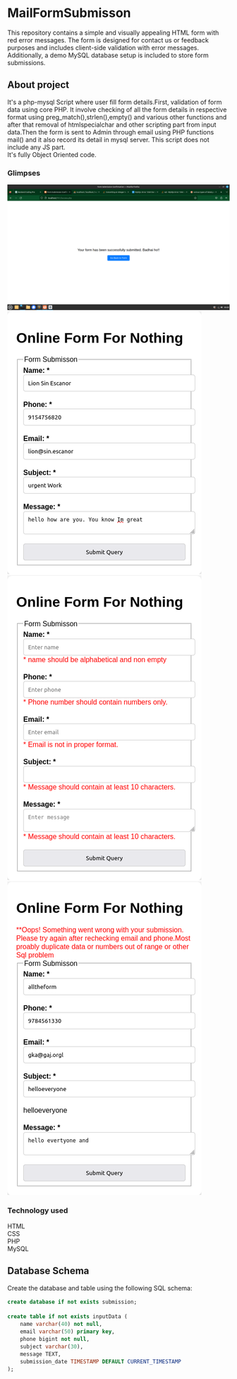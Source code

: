 # MailFormSubmisson
This repository contains a simple and visually appealing HTML form with red error messages. The form is designed for contact us or feedback purposes and includes client-side validation with error messages. Additionally, a demo MySQL database setup is included to store form submissions.

## About project
It's a php-mysql Script where user fill form details.First, validation of form data using core PHP. It involve checking of all the form details  in respective format using preg_match(),strlen(),empty() and various other functions and after that removal of htmlspecialchar and other scripting part from input data.Then the form is sent to Admin through email using PHP functions mail() and it also record its detail in mysql server. This script does not include any JS part.<br>
It's fully Object Oriented code.
<h3> Glimpses</h3>
<img src="images/submisson.png" alt="this is login page">
<img src="/images/mail.png" alt="this is login page">
<img src="/images/error.png" alt="this is login page">
<img src="/images/SqlErro.png">
<h3> Technology used</h3>
HTML<br>
CSS<br>
PHP<br>
MySQL<br>

## Database Schema

Create the database and table using the following SQL schema:

```sql
create database if not exists submission;

create table if not exists inputData (
    name varchar(40) not null,
    email varchar(50) primary key,
    phone bigint not null,
    subject varchar(30),
    message TEXT,
    submission_date TIMESTAMP DEFAULT CURRENT_TIMESTAMP
);

